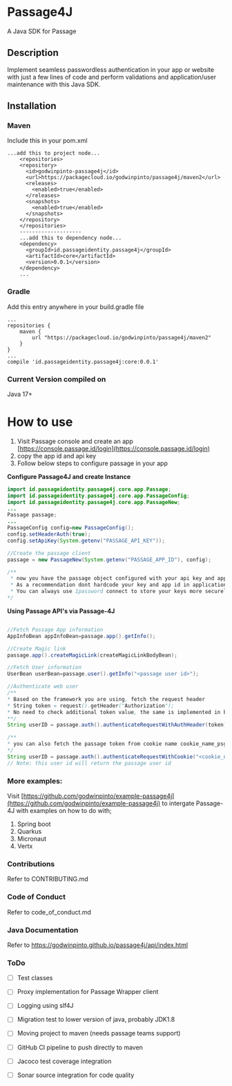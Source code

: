 # Passage4J
A Java SDK for Passage

## Description
Implement seamless passwordless authentication in your app or website with just a few lines of code and perform validations and application/user maintenance with this Java SDK.

## Installation
### Maven
Include this in your pom.xml
```
...add this to project node...
    <repositories>
    <repository>
      <id>godwinpinto-passage4j</id>
      <url>https://packagecloud.io/godwinpinto/passage4j/maven2</url>
      <releases>
        <enabled>true</enabled>
      </releases>
      <snapshots>
        <enabled>true</enabled>
      </snapshots>
    </repository>
    </repositories>
    --------------------
    ...add this to dependency node...
    <dependency>
      <groupId>id.passageidentity.passage4j</groupId>
      <artifactId>core</artifactId>
      <version>0.0.1</version>
    </dependency>
    ...
```
### Gradle
Add this entry anywhere in your build.gradle file
```
...
repositories {
    maven {
        url "https://packagecloud.io/godwinpinto/passage4j/maven2"
    }
}
...
compile 'id.passageidentity.passage4j:core:0.0.1'
```

### Current Version compiled on
Java 17+

# How to use
1. Visit Passage console and create an app [https://console.passage.id/login](https://console.passage.id/login)
2. copy the app id and api key 
3. Follow below steps to configure passage in your app

**Configure Passage4J and create Instance**
```java
import id.passageidentity.passage4j.core.app.Passage;
import id.passageidentity.passage4j.core.app.PassageConfig;
import id.passageidentity.passage4j.core.app.PassageNew;
...
Passage passage;
...
PassageConfig config=new PassageConfig();
config.setHeaderAuth(true);
config.setApiKey(System.getenv("PASSAGE_API_KEY"));

//Create the passage client
passage = new PassageNew(System.getenv("PASSAGE_APP_ID"), config);

/** 
 * now you have the passage object configured with your api key and app id
 * As a recommendation dont hardcode your key and app id in application
 * You can always use 1password connect to store your keys more securely :)
*/
```

**Using Passage API's via Passage-4J**
```java

//Fetch Passage App information
AppInfoBean appInfoBean=passage.app().getInfo();

//Create Magic link
passage.app().createMagicLink(createMagicLinkBodyBean);

//Fetch User information
UserBean userBean=passage.user().getInfo("<passage user id>");

//Authenticate web user
/** 
* Based on the framework you are using, fetch the request header
* String token = request().getHeader("Authorization");
* No need to check additional token value, the same is implemented in below function
**/
String userID = passage.auth().authenticateRequestWithAuthHeader(token);

/**
* you can also fetch the passage token from cookie name cookie_name_psg_auth_token
*/
String userID = passage.auth().authenticateRequestWithCookie("<cookie_name_psg_auth_token>"");
// Note: this user id will return the passage user id
```

### More examples:
Visit [https://github.com/godwinpinto/example-passage4j](https://github.com/godwinpinto/example-passage4j) to intergate Passage-4J with examples on how to do with;
1. Spring boot
2. Quarkus
3. Micronaut
4. Vertx

### Contributions
Refer to CONTRIBUTING.md

### Code of Conduct
Refer to code_of_conduct.md

### Java Documentation
Refer to https://godwinpinto.github.io/passage4j/api/index.html

### ToDo
- [ ] Test classes
- [ ] Proxy implementation for Passage Wrapper client
- [ ] Logging using slf4J
- [ ] Migration test to lower version of java, probably JDK1.8
- [ ] Moving project to maven (needs passage teams support)
- [ ] GitHub CI pipeline to push directly to maven
- [ ] Jacoco test coverage integration
- [ ] Sonar source integration for code quality


